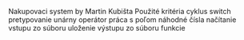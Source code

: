 Nakupovaci system by Martin Kubišta
Použité kritéria 
cyklus
switch
pretypovanie
unárny operátor
práca s poľom
náhodné čísla
načítanie vstupu zo súboru
uloženie výstupu zo súboru
funkcie
